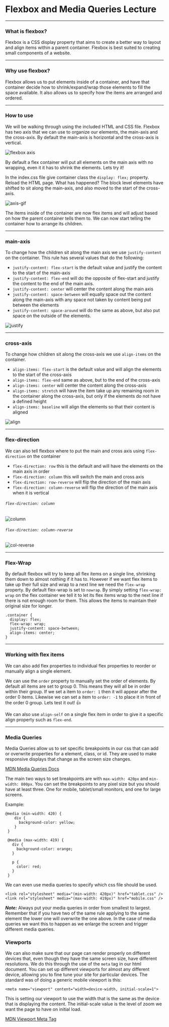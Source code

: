 # Flexbox and Media Queries Lecture
<hr>

### What is flexbox?
Flexbox is a CSS display property that aims to create a better way to layout and align items within a parent container. Flexbox is best suited to creating small components of a website.
<hr>

### Why use flexbox?
Flexbox allows us to put elements inside of a container, and have that container decide how to shrink/expand/wrap those elements to fill the space available. It also allows us to specify how the items are arranged and ordered.
<hr>

### How to use

We will be walking through using the included HTML and CSS file. Flexbox has two axis that we can use to organize our elements, the main-axis and the cross-axis. By default the main-axis is horizontal and the cross-axis is vertical.  

![flexbox axis](https://cdn-images-1.medium.com/max/800/1*_Ruy6jFG7gUpSf76IUcJTQ.png)

By default a flex container will put all elements on the main axis with no wrapping, even it it has to shrink the elements. Lets try it!

In the index.css file give container class the `display: flex;` property. Reload the HTML page. What has happened? The block level elements have shifted to sit along the main-axis, and also moved to the start of the cross-axis.

![axis-gif](https://cdn-images-1.medium.com/max/1000/1*L2W-ziqU45a1BNWV79ijDQ.gif)

The items inside of the container are now flex items and will adjust based on how the parent container tells them to. We can now start telling the container how to arrange its children.
<hr>

### main-axis

To change how the children sit along the main axis we use `justify-content` on the container. This rule has several values that do the following:

- `justify-content: flex-start` is the default value and justify the content to the start of the main-axis
- `justify-content: flex-end` will do the opposite of flex-start and justify the content to the end of the main axis.
- `justify-content: center` will center the content along the main axis
- `justify-content: space-between` will equally space out the content along the main-axis with any space not taken by content being put between the elements
- `justify-content: space-around` will do the same as above, but also put space on the outside of the elements.

![justify](https://cdn-images-1.medium.com/max/1000/1*2-6Tw8jqWrMKOfIugKyuDA.gif)
<hr>

### cross-axis

To change how children sit along the cross-axis we use `align-items` on the container.

- `align-items: flex-start` is the default value and will align the elements to the start of the cross-axis
- `align-items: flex-end` same as above, but to the end of the cross-axis
- `align-items: center` will center the content along the cross-axis
- `align-items: stretch` will have the item take up any remaining room in the container along the cross-axis, but only if the elements do not have a defined height
- `align-items: baseline` will align the elements so that their content is aligned

![align](https://cdn-images-1.medium.com/max/1000/1*htfdNmRIIFu_veRaFOj5qA.gif)
<hr>

### flex-direction

We can also tell flexbox where to put the main and cross axis using `flex-direction` on the container

- `flex-direction: row` this is the default and will have the elements on the main axis in order
- `flex-direction: column` this will switch the main and cross axis
- `flex-direction: row-reverse` will flip the direction of the main axis
- `flex-direction: column-reverse` will flip the direction of the main axis when it is vertical

###### `flex-direction: column`
![column](https://cdn-images-1.medium.com/max/1000/1*4yKnG2-vuPF5XA-BmXADLQ.gif)

###### `flex-direction: column-reverse`
![col-reverse](https://cdn-images-1.medium.com/max/1000/1*PBr_ncouIehALaEOWmSbpQ.gif)

<hr>

### Flex-Wrap
By default flexbox will try to keep all flex items on a single line, shrinking them down to almost nothing if it has to.  However if we want flex items to take up their full size and wrap to a next line we need the `flex-wrap` property. By default flex-wrap is set to `nowrap`. By simply setting `flex-wrap: wrap` on the flex container we tell it to let its flex items wrap to the next line if there is not enough room for them. This allows the items to maintain their original size for longer.

```
.container {
  display: flex;
  flex-wrap: wrap;
  justify-content: space-between;
  align-items: center;
}
```

<hr>

### Working with flex items
We can also add flex properties to individual flex properties to reorder or manually align a single element.

We can use the `order` property to manually set the order of elements. By default all items are set to group 0.  This means they will all be in order within their group. If we set a item to `order: 1` then it will appear after the order 0 items. Likewise we can set a item to `order: -1` to place it in front of the order 0 group. Lets test it out! 👍

We can also use `align-self` on a single flex item in order to give it a specific align property such as `flex-end`.

<hr>

### Media Queries
Media Queries allow us to set specific breakpoints in our css that can add or overwrite properties for a element, class, or id. They are used to make responsive displays that change as the screen size changes.

[MDN Media Queries Docs](https://developer.mozilla.org/en-US/docs/Web/CSS/Media_Queries/Using_media_queries)

The main two ways to set breakpoints are with `max-width: 420px` and `min-width: 800px`. You can set the breakpoints to any pixel size but you should have at least three. One for mobile, tablet/small monitors, and one for large screens.

Example:

```
@media (min-width: 420) {
    div {
      background-color: yellow;
    }
 }

 @media (max-width: 419) {
   div {
     background-color: orange;
   }

   p {
     color: red;
   }
 }
 ```

We can even use media queries to specify which css file should be used.

`<link rel="stylesheet" media="(min-width: 420px)" href="tablet.css" />`
`<link rel="stylesheet" media="(max-width: 419px)" href="mobile.css" />`

***Note:*** Always put your media queries in order from smallest to largest. Remember that if you have two of the same rule applying to the same element the lower one will overwrite the one above. In the case of media queries we want this to happen as we enlarge the screen and trigger different media queries.

### Viewports
We can also make sure that our page can render properly on different devices that, even though they have the same screen size, have different resolutions. We do this through the use of the `meta` tag in our html document. You can set up different viewports for almost any different device, allowing you to fine tune your site for particular devices. The standard was of doing a generic mobile viewport is this:

`<meta name="viewport" content="width=device-width, initial-scale=1">`

This is setting our viewport to use the width that is the same as the device that is displaying the content. The initial-scale value is the level of zoom we want the page to have on initial load.

[MDN Viewport Meta Tag](https://developer.mozilla.org/en-US/docs/Mozilla/Mobile/Viewport_meta_tag)
